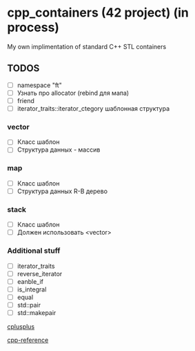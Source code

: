 # cpp_containers (42 project) (in process)

My own implimentation of standard C++ STL containers 

## TODOS

- [ ] namespace "ft"
- [ ] Узнать про allocator (rebind для мапа)
- [ ] friend
- [ ] iterator_traits::iterator_ctegory шаблонная структура

### vector

- [ ] Класс шаблон
- [ ] Структура данных - массив

### map

- [ ] Класс шаблон
- [ ] Структура данных R-B дерево

### stack

- [ ] Класс шаблон
- [ ] Должен использовать \<vector> 

### Additional stuff

- [ ] iterator_traits
- [ ] reverse_iterator
- [ ] eanble_if
- [ ] is_integral
- [ ] equal
- [ ] std::pair
- [ ] std::makepair

[cplusplus](https://www.cplusplus.com/reference/)

[cpp-reference](https://en.cppreference.com/w/cpp/container)

